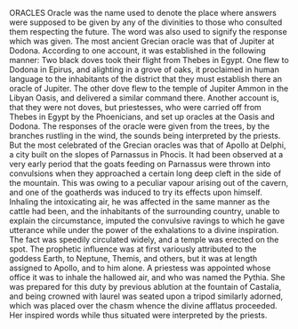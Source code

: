 ORACLES
  Oracle was the name used to denote the place where answers were
  supposed to be given by any of the divinities to those who consulted
  them respecting the future. The word was also used to signify the
  response which was given.
  The most ancient Grecian oracle was that of Jupiter at Dodona.
  According to one account, it was established in the following
  manner: Two black doves took their flight from Thebes in Egypt. One
  flew to Dodona in Epirus, and alighting in a grove of oaks, it
  proclaimed in human language to the inhabitants of the district that
  they must establish there an oracle of Jupiter. The other dove flew to
  the temple of Jupiter Ammon in the Libyan Oasis, and delivered a
  similar command there. Another account is, that they were not doves,
  but priestesses, who were carried off from Thebes in Egypt by the
  Phoenicians, and set up oracles at the Oasis and Dodona. The responses
  of the oracle were given from the trees, by the branches rustling in
  the wind, the sounds being interpreted by the priests.
  But the most celebrated of the Grecian oracles was that of Apollo at
  Delphi, a city built on the slopes of Parnassus in Phocis.
  It had been observed at a very early period that the goats feeding
  on Parnassus were thrown into convulsions when they approached a
  certain long deep cleft in the side of the mountain. This was owing to
  a peculiar vapour arising out of the cavern, and one of the
  goatherds was induced to try its effects upon himself. Inhaling the
  intoxicating air, he was affected in the same manner as the cattle had
  been, and the inhabitants of the surrounding country, unable to
  explain the circumstance, imputed the convulsive ravings to which he
  gave utterance while under the power of the exhalations to a divine
  inspiration. The fact was speedily circulated widely, and a temple was
  erected on the spot. The prophetic influence was at first variously
  attributed to the goddess Earth, to Neptune, Themis, and others, but
  it was at length assigned to Apollo, and to him alone. A priestess was
  appointed whose office it was to inhale the hallowed air, and who
  was named the Pythia. She was prepared for this duty by previous
  ablution at the fountain of Castalia, and being crowned with laurel
  was seated upon a tripod similarly adorned, which was placed over
  the chasm whence the divine afflatus proceeded. Her inspired words
  while thus situated were interpreted by the priests.
